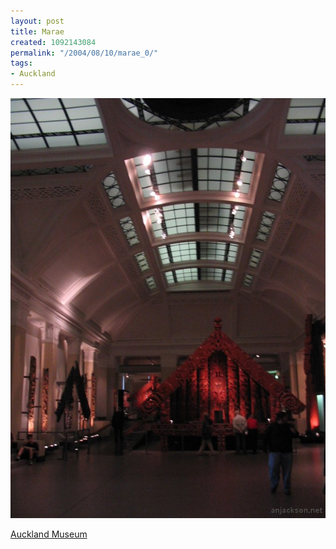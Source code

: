 ```yaml
---
layout: post
title: Marae
created: 1092143084
permalink: "/2004/08/10/marae_0/"
tags:
- Auckland
---
```


<img src="/image/images/img_2176-1010.jpg"/>

[Auckland Museum](http://www.aucklandmuseum.com/)
